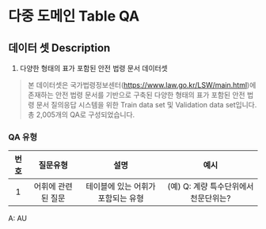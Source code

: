 # 다중 도메인 Table QA

## 데이터 셋 Description
1. 다양한 형태의 표가 포함된 안전 법령 문서 데이터셋


> 본 데이터셋은 국가법령정보센터(https://www.law.go.kr/LSW/main.html)에 존재하는 안전 법령 문서를 기반으로 구축된 다양한 형태의 표가 포함된 안전 법령 문서 질의응답 시스템을 위한 Train data set 및 Validation data set입니다. 총 2,005개의 QA로 구성되었습니다.


### QA 유형

|번호|질문유형|설명|예시
:--:|:--:| :--:| :--:
|1|어휘에 관련된 질문|테이블에 있는 어휘가 포함되는 유형|(예) Q: 계량 특수단위에서 천문단위는?

A: AU
